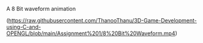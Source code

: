 A 8 Bit waveform animation

(https://raw.githubusercontent.com/ThanooThanu/3D-Game-Development-using-C-and-OPENGL/blob/main/Assignment%201/8%20Bit%20Waveform.mp4)
